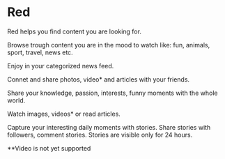 # Red

Red helps you find content you are looking for.

Browse trough content you are in the mood to watch like: fun, animals, sport, travel, news etc.

Enjoy in your categorized news feed.

Connet and share photos, video* and articles with your friends.

Share your knowledge, passion, interests, funny moments with the whole world.

Watch images, videos* or read articles.

Capture your interesting daily moments with stories.
Share stories with followers, comment stories.
Stories are visible only for 24 hours.

**Video is not yet supported
